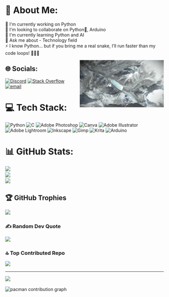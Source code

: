 # 💫 About Me:
💼 I'm currently working on Python<br>🤝 I'm looking to collaborate on Python🐍, Arduino<br>🌱 I'm currently learning Python and AI<br>💬 Ask me about - Technology field<br>⚡  I know Python… but if you bring me a real snake, I’ll run faster than my code loops! 🏃‍♂️💨<br>

<img align="right" height="150" src="mygif.gif"  />


## 🌐 Socials:
[![Discord](https://img.shields.io/badge/Discord-%237289DA.svg?logo=discord&logoColor=white)](https://discord.gg/Bsf2NZzV) [![Stack Overflow](https://img.shields.io/badge/-Stackoverflow-FE7A16?logo=stack-overflow&logoColor=white)](https://stackoverflow.com/users/30250327) [![email](https://img.shields.io/badge/Email-D14836?logo=gmail&logoColor=white)](mailto:nandhagopan.s007@gmail.com) 

# 💻 Tech Stack:
![Python](https://img.shields.io/badge/python-3670A0?style=flat&logo=python&logoColor=ffdd54) ![C](https://img.shields.io/badge/c-%2300599C.svg?style=flat&logo=c&logoColor=white) ![Adobe Photoshop](https://img.shields.io/badge/adobe%20photoshop-%2331A8FF.svg?style=flat&logo=adobe%20photoshop&logoColor=white) ![Canva](https://img.shields.io/badge/Canva-%2300C4CC.svg?style=flat&logo=Canva&logoColor=white) ![Adobe Illustrator](https://img.shields.io/badge/adobe%20illustrator-%23FF9A00.svg?style=flat&logo=adobe%20illustrator&logoColor=white) ![Adobe Lightroom](https://img.shields.io/badge/Adobe%20Lightroom-31A8FF.svg?style=flat&logo=Adobe%20Lightroom&logoColor=white) ![Inkscape](https://img.shields.io/badge/Inkscape-e0e0e0?style=flat&logo=inkscape&logoColor=080A13) ![Gimp](https://img.shields.io/badge/Gimp-657D8B?style=flat&logo=gimp&logoColor=FFFFFF) ![Krita](https://img.shields.io/badge/Krita-203759?style=flat&logo=krita&logoColor=EEF37B) ![Arduino](https://img.shields.io/badge/-Arduino-00979D?style=flat&logo=Arduino&logoColor=white)
# 📊 GitHub Stats:
![](https://github-readme-stats.vercel.app/api?username=Nandhagopan-bits&theme=dark&hide_border=false&include_all_commits=true&count_private=true)<br/>
![](https://nirzak-streak-stats.vercel.app/?user=Nandhagopan-bits&theme=dark&hide_border=false)<br/>
![](https://github-readme-stats.vercel.app/api/top-langs/?username=Nandhagopan-bits&theme=dark&hide_border=false&include_all_commits=true&count_private=true&layout=compact)

## 🏆 GitHub Trophies
![](https://github-profile-trophy.vercel.app/?username=Nandhagopan-bits&theme=radical&no-frame=false&no-bg=true&margin-w=4)


### ✍️ Random Dev Quote
![](https://quotes-github-readme.vercel.app/api?type=horizontal&theme=radical)

### 🔝 Top Contributed Repo
![](https://github-contributor-stats.vercel.app/api?username=Nandhagopan-bits&limit=5&theme=dark&combine_all_yearly_contributions=true)

---
[![](https://visitcount.itsvg.in/api?id=Nandhagopan-bits&icon=0&color=3)](https://visitcount.itsvg.in)

<picture>
  <source media="(prefers-color-scheme: dark)" srcset="https://raw.githubusercontent.com/Nandhagopan-bits/Nandhagopan-bits/output/pacman-contribution-graph-dark.svg">
  <source media="(prefers-color-scheme: light)" srcset="https://raw.githubusercontent.com/Nandhagopan-bits/Nandhagopan-bits/output/pacman-contribution-graph.svg">
  <img alt="pacman contribution graph" src="https://raw.githubusercontent.com/Nandhagopan-bits/Nandhagopan-bits/output/pacman-contribution-graph.svg">
</picture>


<!-- Proudly created with GPRM ( https://gprm.itsvg.in ) -->
